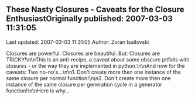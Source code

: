 ## These Nasty Closures - Caveats for the Closure EnthusiastOriginally published: 2007-03-03 11:31:05 
Last updated: 2007-03-03 11:31:05 
Author: Zoran Isailovski 
 
Closures are powerful. Closures are beautiful. But: Closures are TRICKY!\n\nThis is an anti-recipe, a caveat about some obscure pitfalls with closures - or the way they are implemented in python.\n\nAnd now for the caveats: Two no-no's...\n\n1. Don't create more then one instance of the same closure per normal function!\n\n2. Don't create more then one instance of the same closure per generation cycle in a generator function!\n\nHere is why...